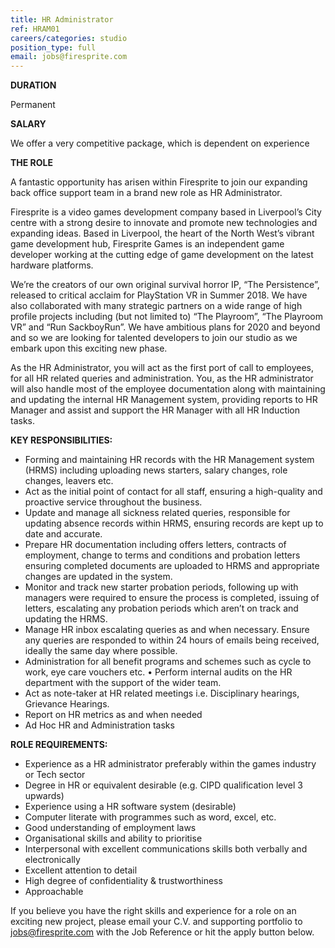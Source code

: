 ```yaml
---
title: HR Administrator
ref: HRAM01
careers/categories: studio
position_type: full
email: jobs@firesprite.com
---
```

**DURATION**

Permanent

**SALARY**

We offer a very competitive package, which is dependent on experience

**THE ROLE**

A fantastic opportunity has arisen within Firesprite to join our expanding back office support team in a brand new role as HR Administrator.

Firesprite is a video games development company based in Liverpool’s City centre with a strong desire to innovate and promote new technologies and expanding ideas. Based in Liverpool, the heart of the North West’s vibrant game development hub, Firesprite Games is an independent game developer working at the cutting edge of game development on the latest hardware platforms.

We’re the creators of our own original survival horror IP, “The Persistence”, released to critical acclaim for PlayStation VR in Summer 2018. We have also collaborated with many strategic partners on a wide range of high profile projects including (but not limited to) “The Playroom”, “The Playroom VR” and “Run SackboyRun”. We have ambitious plans for 2020 and beyond and so we are looking for talented developers to join our studio as we embark upon this exciting new phase.

As the HR Administrator, you will act as the first port of call to employees, for all HR related queries and administration. You, as the HR administrator will also handle most of the employee documentation along with maintaining and updating the internal HR Management system, providing reports to HR Manager and assist and support the HR Manager with all HR Induction tasks.



**KEY RESPONSIBILITIES:**

* Forming and maintaining HR records with the HR Management system (HRMS) including uploading news starters, salary changes, role changes, leavers etc.  
* Act as the initial point of contact for all staff, ensuring a high-quality and proactive service throughout the business.
* Update and manage all sickness related queries, responsible for updating absence records within HRMS, ensuring records are kept up to date and accurate. 
* Prepare HR documentation including offers letters, contracts of employment, change to terms and conditions and probation letters ensuring completed documents are uploaded to HRMS and appropriate changes are updated in the system.
* Monitor and track new starter probation periods, following up with managers were required to ensure the process is completed, issuing of letters, escalating any probation periods which aren’t on track and updating the HRMS. 
* Manage HR inbox escalating queries as and when necessary. Ensure any queries are responded to within 24 hours of emails being received, ideally the same day where possible.
* Administration for all benefit programs and schemes such as cycle to work, eye care vouchers etc.  •	Perform internal audits on the HR department with the support of the wider team. 
* Act as note-taker at HR related meetings i.e. Disciplinary hearings, Grievance Hearings.
* Report on HR metrics as and when needed 
* Ad Hoc HR and Administration tasks 


**ROLE REQUIREMENTS:**

* Experience as a HR administrator preferably within the games industry or Tech sector 
* Degree in HR or equivalent desirable (e.g. CIPD qualification level 3 upwards) 
* Experience using a HR software system (desirable) 
* Computer literate with programmes such as word, excel, etc.
* Good understanding of employment laws
* Organisational skills and ability to prioritise 
* Interpersonal with excellent communications skills both verbally and electronically 
* Excellent attention to detail 
* High degree of confidentiality & trustworthiness 
* Approachable 


If you believe you have the right skills and experience for a role on an exciting new project, please email your C.V. and supporting portfolio to jobs@firesprite.com with the Job Reference or hit the apply button below.